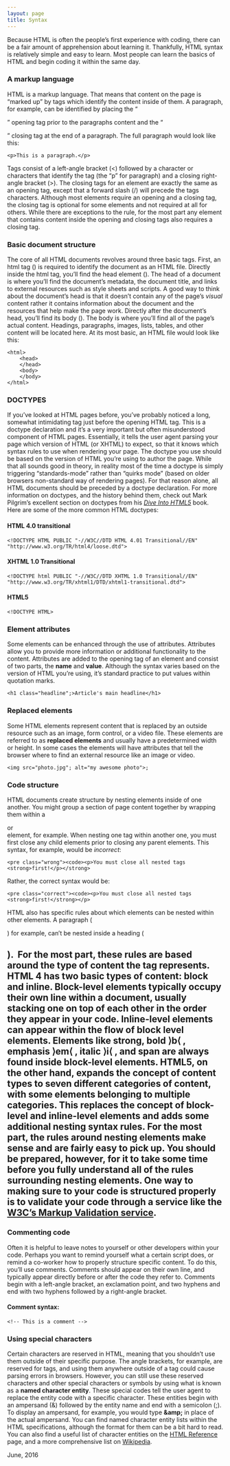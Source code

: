```yaml
---
layout: page
title: Syntax
---
```


Because HTML is often the people&rsquo;s first experience with coding, there can be a fair amount of apprehension about learning it. Thankfully, HTML syntax is relatively simple and easy to learn. Most people can learn the basics of HTML and begin coding it within the same day.

### A markup language
HTML is a markup language. That means that content on the page is &ldquo;marked up&rdquo; by tags which identify the content inside of them. A paragraph, for example, can be identified by placing the &ldquo;<p>&rdquo; opening tag prior to the paragraphs content and the &ldquo;</p>&rdquo; closing tag at the end of a paragraph. The full paragraph would look like this:

~~~~~~~
<p>This is a paragraph.</p>
~~~~~~~

Tags consist of a left-angle bracket (<) followed by a character or characters that identify the tag (the &ldquo;p&rdquo; for paragraph) and a closing right-angle bracket (>). The closing tags for an element are exactly the same as an opening tag, except that a forward slash (/) will precede the tags characters.
Although most elements require an opening and a closing tag, the closing tag is optional for some elements and not required at all for others. While there are exceptions to the rule, for the most part any element that contains content inside the opening and closing tags also requires a closing tag.

### Basic document structure
The core of all HTML documents revolves around three basic tags. First, an html tag (<html>) is required to identify the document as an HTML file. Directly inside the html tag, you&rsquo;ll find the head element (<head>). The head of a document is where you&rsquo;ll find the document&rsquo;s metadata, the document title, and links to external resources such as style sheets and scripts. A good way to think about the document&rsquo;s head is that it doesn&rsquo;t contain any of the page&rsquo;s *visual* content rather it contains information about the document and the resources that help make the page work. Directly after the document&rsquo;s head, you&rsquo;ll find its body (<body>). The body is where you&rsquo;ll find all of the page&rsquo;s actual content. Headings, paragraphs, images, lists, tables, and other content will be located here. At its most basic, an HTML file would look like this:

~~~~~~~
<html>     
    <head>
    </head>
    <body>
    </body>
</html>
~~~~~~~

### DOCTYPES
If you&rsquo;ve looked at HTML pages before, you&rsquo;ve probably noticed a long, somewhat intimidating tag just before the opening HTML tag. This is a doctype declaration and it&rsquo;s a very important but often misunderstood component of HTML pages. Essentially, it tells the user agent parsing your page which version of HTML (or XHTML) to expect, so that it knows which syntax rules to use when rendering your page. The doctype you use should be based on the version of HTML you&rsquo;re using to author the page. While that all sounds good in theory, in reality most of the time a doctype is simply triggering &ldquo;standards-mode&rdquo; rather than &ldquo;quirks mode&rdquo; (based on older browsers non-standard way of rendering pages). For that reason alone, all HTML documents should be preceded by a doctype declaration. For more information on doctypes, and the history behind them, check out Mark Pilgrim&rsquo;s excellent section on doctypes from his *<a href="http://diveintohtml5.info/semantics.html#the-doctype" title="Dive into HTML5">Dive Into HTML5</a>* book. Here are some of the more common HTML doctypes:

#### HTML 4.0 transitional
~~~~~~~ 
<!DOCTYPE HTML PUBLIC "-//W3C//DTD HTML 4.01 Transitional//EN" "http://www.w3.org/TR/html4/loose.dtd"> 
~~~~~~~

#### XHTML 1.0 Transitional
~~~~~~~ 
<!DOCTYPE html PUBLIC "-//W3C//DTD XHTML 1.0 Transitional//EN" "http://www.w3.org/TR/xhtml1/DTD/xhtml1-transitional.dtd"> 
~~~~~~~

#### HTML5
~~~~~~~ 
<!DOCTYPE HTML>
~~~~~~~

### Element attributes
Some elements can be enhanced through the use of attributes. Attributes allow you to provide more information or additional functionality to the content. Attributes are added to the opening tag of an element and consist of two parts, the **name** and **value**. Although the syntax varies based on the version of HTML you&rsquo;re using, it&rsquo;s standard practice to put values within quotation marks.

~~~~~~~ 
<h1 class="headline";>Article's main headline</h1> 
~~~~~~~

### Replaced elements
Some HTML elements represent content that is replaced by an outside resource such as an image, form control, or a video file. These elements are referred to as **replaced elements** and usually have a predetermined width or height. In some cases the elements will have attributes that tell the browser where to find an external resource like an image or video.

~~~~~~~ 
<img src="photo.jpg"; alt="my awesome photo">;
~~~~~~~

### Code structure
HTML documents create structure by nesting elements inside of one another. You might group a section of page content together by wrapping them within a <div> or <section> element, for example. When nesting one tag within another one, you must first close any child elements prior to closing any parent elements. 
This syntax, for example, would be *incorrect*:

~~~~~~~
<pre class="wrong"><code><p>You must close all nested tags <strong>first!</p></strong> 
~~~~~~~

Rather, the correct syntax would be:

~~~~~~~
<pre class="correct"><code><p>You must close all nested tags <strong>first!</strong></p> 
~~~~~~~

HTML also has specific rules about which elements can be nested within other elements. A paragraph (<p>) for example, can&rsquo;t be nested inside a heading (<h1>). &nbsp;For the most part, these rules are based around the type of content the tag represents. HTML 4 has two basic types of content: **block** and **inline**. Block-level elements typically occupy their own line within a document, usually stacking one on top of each other in the order they appear in your code. Inline-level elements can appear within the flow of block level elements. Elements like strong, bold &rang;b&lang; , emphasis &rang;em&lang; , italic &rang;i&lang; , and span are always found inside block-level elements. 
HTML5, on the other hand, expands the concept of content types to seven different categories of content, with some elements belonging to multiple categories. This replaces the concept of block-level and inline-level elements and adds some additional nesting syntax rules. For the most part, the rules around nesting elements make sense and are fairly easy to pick up. You should be prepared, however, for it to take some time before you fully understand all of the rules surrounding nesting elements. One way to making sure to your code is structured properly is to validate your code through a service like the <a href="http://validator.w3.org" title="W3C markup validator">W3C&rsquo;s Markup Validation service</a>.

### Commenting code
Often it is helpful to leave notes to yourself or other developers within your code. Perhaps you want to remind yourself what a certain script does, or remind a co-worker how to properly structure specific content. To do this, you&rsquo;ll use comments. Comments should appear on their own line, and typically appear directly before or after the code they refer to. Comments begin with a left-angle bracket, an exclamation point, and two hyphens and end with two hyphens followed by a right-angle bracket.

#### Comment syntax:
~~~~~~~ 
<!-- This is a comment --> 
~~~~~~~

### Using special characters
Certain characters are reserved in HTML, meaning that you shouldn&rsquo;t use them outside of their specific purpose. The angle brackets, for example, are reserved for tags, and using them anywhere outside of a tag could cause parsing errors in browsers. However, you can still use these reserved characters and other special characters or symbols by using what is known as a **named character entity**. These special codes tell the user agent to replace the entity code with a specific character. These entities begin with an ampersand (&amp;) followed by the entity name and end with a semicolon (;). To display an ampersand, for example, you would type **&amp;amp;** in place of the actual ampersand. You can find named character entity lists within the HTML specifications, although the format for them can be a bit hard to read. You can also find a useful list of character entities on the <a href="reference.htm#named">HTML Reference</a> page, and a more comprehensive list on <a href="http://en.wikipedia.org/wiki/List_of_XML_and_HTML_character_entity_references" title="Character entity reference">Wikipedia</a>.</div>

June, 2016